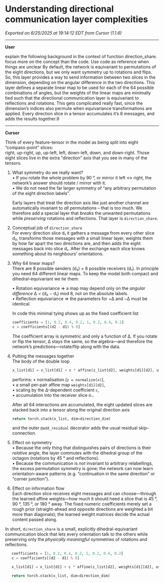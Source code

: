 # Understanding directional communication layer complexities
_Exported on 6/25/2025 at 19:14:12 EDT from Cursor (1.1.6)_

---

**User**

explain the following background in the context of function direction_share. focus more on the concept than the code. Use code as reference when things are unclear
By default, the network is equivariant to permutations of the eight directions, but we only want symmetry up to rotations and flips. So, this layer provides a way to send information between two slices in the 
 dimension, depending on the angular difference in the two directions. This layer defines a separate linear map to be used for each of the 64 possible combinations of angles, but the weights of the linear maps are minimally tied such that the directional communication layer is equivariant to reflections and rotations. This gets complicated really fast, since the 
 dimension’s indices also permute when equivariance transformations are applied. Every direction slice in a tensor accumulates it’s 8 messages, and adds the results together.9

---

**Cursor**

Think of every feature-tensor in the model as being split into eight “compass-point” slices:  
right, up-right, up, up-left, left, down-left, down, and down-right.  Those eight slices live in the extra “direction” axis that you see in many of the tensors.

1. What symmetry do we really want?  
   • If you rotate the whole problem by 90 °, or mirror it left ↔ right, the network’s answer should rotate / mirror with it.  
   • We do not need the far larger symmetry of “any arbitrary permutation of the eight direction labels”.  

   Early layers that treat the direction axis like just another channel are automatically invariant to *all* permutations – that is too much.  We therefore add a special layer that *breaks* the un­wanted permutations while *preserving* rotations and reflections.  That layer is `direction_share`.

2. Conceptual job of `direction_share`  
   For every direction slice d₁ it gathers a message from every other slice d₂, transforms those messages with a small linear layer, weights them by how far apart the two directions are, and then adds the eight messages back into slice d₁.  After the exchange each slice knows something about its neighbours’ orientations.

3. Why 64 linear maps?  
   There are 8 possible senders (d₂) × 8 possible receivers (d₁).  In principle you need 64 different linear maps.  To keep the model both compact and dihedral-equivariant we *tie* them:

   • Rotation equivariance ⇒ a map may depend only on the *angular difference* Δ = (d₂ − d₁) mod 8, not on the absolute labels.  
   • Reflection equivariance ⇒ the parameters for +Δ and −Δ must be identical.

   In code this minimal tying shows up as the fixed coefficient list

   ```501:509:layers.py
   coefficients = [1, 0.2, 0.4, 0.2, 1, 0.2, 0.4, 0.2]
   c = coefficients[(d2 - d1) % 8]
   ```

   The coefficient array is symmetric and only a function of Δ.  If you rotate or flip the tensor, Δ stays the same, so the algebra—and therefore the network’s predictions—rotate/flip along with the data.

4. Putting the messages together  
   The body of the double loop

   ```509:520:layers.py
   x_list[d1] = x_list[d1] + c * affine(z_list[d2], weights[d1][d2], use_bias=use_bias)
   ```

   performs:
   • normalisation (`z = normalize(x)`),  
   • a small per-pair affine map `weights[d1][d2]`,  
   • scaling by the Δ-dependent coefficient `c`,  
   • accumulation into the receiver slice `d₁`.

   After all 64 interactions are accumulated, the eight updated slices are stacked back into a tensor along the original direction axis

   ```520:533:layers.py
   return torch.stack(x_list, dim=direction_dim)
   ```

   and the outer `@add_residual` decorator adds the usual residual skip-connection.

5. Effect on symmetry  
   • Because the only thing that distinguishes pairs of directions is their *relative* angle, the layer commutes with the dihedral group of the octagon (rotations by 45 ° and reflections).  
   • Because the communication is *not* invariant to arbitrary relabel­lings, the excess permutation symmetry is gone; the network can now learn orientation-aware patterns (e.g. “continuation in the same direction” or “corner junction”).

6. Effect on information flow  
   Each direction slice receives eight messages and can choose—through the learned affine weights—how much it should heed a slice that is 45 °, 90 °, 135 °, or 180 ° away.  The fixed numeric coefficients merely set a rough prior (straight-ahead and opposite directions are weighted a bit more than diagonals); the learned weight matrices decide the actual content passed along.

In short, `direction_share` is a small, explicitly dihedral-equivariant communication block that lets every orientation talk to the others while preserving only the *physically meaningful* symmetries of rotations and reflections.

```python
   coefficients = [1, 0.2, 0.4, 0.2, 1, 0.2, 0.4, 0.2]
   c = coefficients[(d2 - d1) % 8]
```

```python
   x_list[d1] = x_list[d1] + c * affine(z_list[d2], weights[d1][d2], use_bias=use_bias)
```

```python
   return torch.stack(x_list, dim=direction_dim)
```

